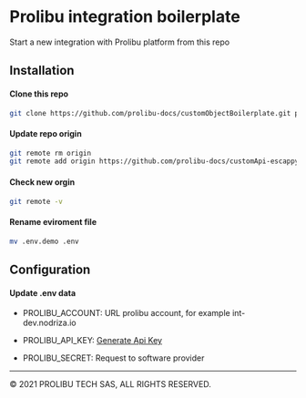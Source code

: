 # Prolibu integration boilerplate

Start a new integration with Prolibu platform from this repo

## Installation

#### Clone this repo 
```bash
git clone https://github.com/prolibu-docs/customObjectBoilerplate.git project-name
```

#### Update repo origin 
```bash
git remote rm origin
git remote add origin https://github.com/prolibu-docs/customApi-escappy-dev.git
```

#### Check new orgin 
```bash
git remote -v
```

#### Rename eviroment file
```bash
mv .env.demo .env
```

## Configuration

#### Update .env data

- PROLIBU_ACCOUNT: URL prolibu account, for example int-dev.nodriza.io

- PROLIBU_API_KEY: [Generate Api Key](https://github.com/prolibu-docs/docs/blob/main/api-key.md)

- PROLIBU_SECRET: Request to software provider


---------------
© 2021 PROLIBU TECH SAS, ALL RIGHTS RESERVED.
